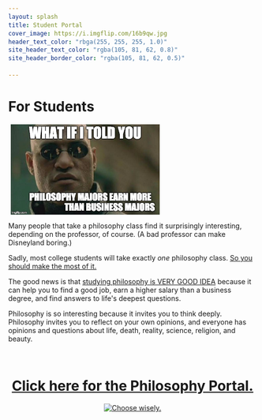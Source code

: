 ```yaml
---
layout: splash
title: Student Portal
cover_image: https://i.imgflip.com/16b9qw.jpg
header_text_color: "rbga(255, 255, 255, 1.0)"
site_header_text_color: "rgba(105, 81, 62, 0.8)"
site_header_border_color: "rgba(105, 81, 62, 0.5)"

--- 
```


# For Students 

<a target="_blank" href="http://fivethirtyeight.com/features/philosophers-dont-get-much-respect-but-their-earnings-dont-suck/"> <img src="/images/morpheus.jpg" alt="Morpheus Major" hspace="5px" align="center" width="60%"> </a>

Many people that take a philosophy class find it surprisingly interesting, depending on the professor, of course. (A bad professor can make Disneyland boring.) 

Sadly, most college students will take exactly *one* philosophy class. [So you should make the most of it.](/philosophy) 

The good news is that [studying philosophy is VERY GOOD IDEA](/philosophy-3-major) because it can help you to find a good job, earn a higher salary than a business degree, and find answers to life's deepest questions.

Philosophy is so interesting because it invites you to think deeply. Philosophy invites you to reflect on your own opinions, and everyone has opinions and questions about life, death, reality, science, religion, and beauty. 

<br>

<center>


<h1> <a href="/philosophy"> Click here for the Philosophy Portal.</a> </h1>

<a target="_blank" href="/philosophy">  <img src="https://media.giphy.com/media/XG1TkmiJVuyJi/giphy.gif" alt="Choose wisely."></a>

</center>

<br>

<br>